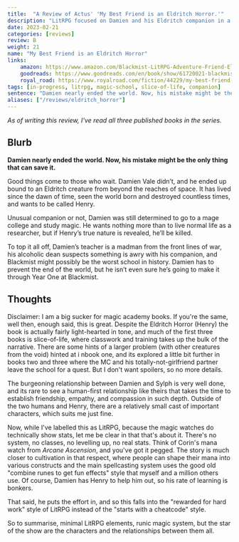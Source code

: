 ```yaml
---
title:  "A Review of Actus' 'My Best Friend is an Eldritch Horror.'"
description: "LitRPG focused on Damien and his Eldritch companion in a magic school setting."
date: 2023-02-21
categories: [reviews]
review: B
weight: 21
name: "My Best Friend is an Eldritch Horror"
links:
    amazon: https://www.amazon.com/Blackmist-LitRPG-Adventure-Friend-Eldritch-ebook/dp/B0B61L1YS2
    goodreads: https://www.goodreads.com/en/book/show/61720021-blackmist
    royal_road: https://www.royalroad.com/fiction/44229/my-best-friend-is-an-eldritch-horror
tags: [in-progress, litrpg, magic-school, slice-of-life, companion]
sentence: "Damien nearly ended the world. Now, his mistake might be the only thing that can save it."
aliases: ["/reviews/eldritch_horror"]
---
```


*As of writing this review, I've read all three published books in the series.*

## Blurb

**Damien nearly ended the world. Now, his mistake might be the only thing that can save it.**

Good things come to those who wait. Damien Vale didn’t, and he ended up bound to an Eldritch creature from beyond the reaches of space. It has lived since the dawn of time, seen the world born and destroyed countless times, and wants to be called Henry.

Unusual companion or not, Damien was still determined to go to a mage college and study magic. He wants nothing more than to live normal life as a researcher, but if Henry’s true nature is revealed, he’ll be killed.

To top it all off, Damien’s teacher is a madman from the front lines of war, his alcoholic dean suspects something is awry with his companion, and Blackmist might possibly be the worst school in history. Damien has to prevent the end of the world, but he isn’t even sure he’s going to make it through Year One at Blackmist.

## Thoughts

Disclaimer: I am a big sucker for magic academy books. If you're the same, well then, enough said, this is great. Despite the Eldritch Horror (Henry) the book is actually fairly light-hearted in tone, and much of the first three books is slice-of-life, where classwork and training takes up the bulk of the narrative. There are some hints of a larger problem (with other creatures from the void) hinted at i nbook one, and its explored a little bit further in books two and three where the MC and his totally-not-girlfriend partner leave the school for a quest. But I don't want spoilers, so no more details.

The burgeoning relationship between Damien and Sylph is very well done, and its rare to see a human-first relationship like theirs that takes the time to establish friendship, empathy, and compassion in such depth. Outside of the two humans and Henry, there are a relatively small cast of important characters, which suits me just fine.

Now, while I've labelled this as LitRPG, because the magic watches do technically show stats, let me be clear in that that's about it. There's no system, no classes, no levelling up, no real stats. Think of Corin's mana watch from *Arcane Ascension*, and you've got it pegged. The story is much closer to cultivation in that respect, where people can shape their mana into various constructs and the main spellcasting system uses the good old "combine runes to get fun effects" style that myself and a million others use. Of course, Damien has Henry to help him out, so his rate of learning is bonkers.

That said, he puts the effort in, and so this falls into the "rewarded for hard work" style of LitRPG instead of the "starts with a cheatcode" style.

So to summarise, minimal LitRPG elements, runic magic system, but the star of the show are the characters and the relationships between them all.
